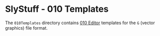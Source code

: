 # SlyStuff - 010 Templates
The `010Templates` directory contains [010 Editor](https://www.sweetscape.com/010editor/) templates for the `G` (vector graphics) file format.